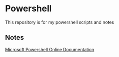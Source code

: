 # Powershell

This repository is for my powershell scripts and notes

## Notes

[Microsoft Powershell Online Documentation](https://docs.microsoft.com/en-us/powershell/)